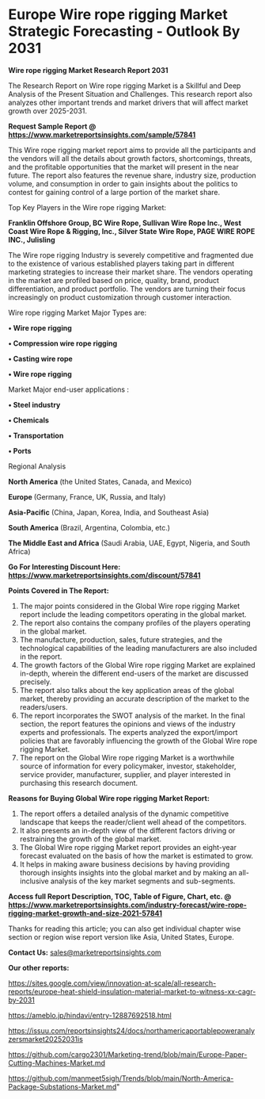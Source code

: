 # Europe Wire rope rigging Market Strategic Forecasting - Outlook By 2031

<strong>Wire rope rigging Market Research Report 2031</strong>

The Research Report on Wire rope rigging Market is a Skillful and Deep Analysis of the Present Situation and Challenges. This research report also analyzes other important trends and market drivers that will affect market growth over 2025-2031.

<strong>Request Sample Report @ <a href=https://www.marketreportsinsights.com/sample/57841>https://www.marketreportsinsights.com/sample/57841</a></strong>

This Wire rope rigging market report aims to provide all the participants and the vendors will all the details about growth factors, shortcomings, threats, and the profitable opportunities that the market will present in the near future. The report also features the revenue share, industry size, production volume, and consumption in order to gain insights about the politics to contest for gaining control of a large portion of the market share.

Top Key Players in the Wire rope rigging Market:

<strong>Franklin Offshore Group, BC Wire Rope, Sullivan Wire Rope Inc., West Coast Wire Rope & Rigging, Inc., Silver State Wire Rope, PAGE WIRE ROPE INC., Julisling</strong>

The Wire rope rigging Industry is severely competitive and fragmented due to the existence of various established players taking part in different marketing strategies to increase their market share. The vendors operating in the market are profiled based on price, quality, brand, product differentiation, and product portfolio. The vendors are turning their focus increasingly on product customization through customer interaction.

Wire rope rigging Market Major Types are:

<strong>• Wire rope rigging

• Compression wire rope rigging

• Casting wire rope

• Wire rope rigging</strong>

Market Major end-user applications :

<strong>• Steel industry

• Chemicals

• Transportation

• Ports</strong>

Regional Analysis

</u><strong><b>North America</b></strong> (the United States, Canada, and Mexico)

<strong><b>Europe </b></strong>(Germany, France, UK, Russia, and Italy)

<strong><b>Asia-Pacific</b></strong> (China, Japan, Korea, India, and Southeast Asia)

<strong><b>South America</b></strong> (Brazil, Argentina, Colombia, etc.)

<strong><b>The Middle East and Africa</b></strong> (Saudi Arabia, UAE, Egypt, Nigeria, and South Africa)

<strong>Go For Interesting Discount Here: <a href=https://www.marketreportsinsights.com/discount/57841>https://www.marketreportsinsights.com/discount/57841</a></strong>

<strong>Points Covered in The Report:</strong>
<ol>
  <li>The major points considered in the Global Wire rope rigging Market report include the leading competitors operating in the global market.</li>
  <li>The report also contains the company profiles of the players operating in the global market.</li>
  <li>The manufacture, production, sales, future strategies, and the technological capabilities of the leading manufacturers are also included in the report.</li>
  <li>The growth factors of the Global Wire rope rigging Market are explained in-depth, wherein the different end-users of the market are discussed precisely.</li>
  <li>The report also talks about the key application areas of the global market, thereby providing an accurate description of the market to the readers/users.</li>
  <li>The report incorporates the SWOT analysis of the market. In the final section, the report features the opinions and views of the industry experts and professionals. The experts analyzed the export/import policies that are favorably influencing the growth of the Global Wire rope rigging Market.</li>
  <li>The report on the Global Wire rope rigging Market is a worthwhile source of information for every policymaker, investor, stakeholder, service provider, manufacturer, supplier, and player interested in purchasing this research document.</li>
</ol>
<strong>Reasons for Buying Global Wire rope rigging Market Report:</strong>

<ol>
  <li>The report offers a detailed analysis of the dynamic competitive landscape that keeps the reader/client well ahead of the competitors.</li>
  <li>It also presents an in-depth view of the different factors driving or restraining the growth of the global market.</li>
  <li>The Global Wire rope rigging Market report provides an eight-year forecast evaluated on the basis of how the market is estimated to grow.</li>
  <li>It helps in making aware business decisions by having providing thorough insights insights into the global market and by making an all-inclusive analysis of the key market segments and sub-segments.</li>
</ol>
<strong>Access full Report Description, TOC, Table of Figure, Chart, etc. @ <a href=https://www.marketreportsinsights.com/industry-forecast/wire-rope-rigging-market-growth-and-size-2021-57841>https://www.marketreportsinsights.com/industry-forecast/wire-rope-rigging-market-growth-and-size-2021-57841</a></strong>


Thanks for reading this article; you can also get individual chapter wise section or region wise report version like Asia, United States, Europe.

<strong>Contact Us:</strong>
sales@marketreportsinsights.com

<strong>Our other reports:</strong>

<a href=https://sites.google.com/view/innovation-at-scale/all-research-reports/europe-heat-shield-insulation-material-market-to-witness-xx-cagr-by-2031>https://sites.google.com/view/innovation-at-scale/all-research-reports/europe-heat-shield-insulation-material-market-to-witness-xx-cagr-by-2031</a>

<a href=https://ameblo.jp/hindavi/entry-12887692518.html>https://ameblo.jp/hindavi/entry-12887692518.html</a>

<a href=https://issuu.com/reportsinsights24/docs/northamericaportablepoweranalyzersmarket20252031is>https://issuu.com/reportsinsights24/docs/northamericaportablepoweranalyzersmarket20252031is</a>

<a href=https://github.com/cargo2301/Marketing-trend/blob/main/Europe-Paper-Cutting-Machines-Market.md>https://github.com/cargo2301/Marketing-trend/blob/main/Europe-Paper-Cutting-Machines-Market.md</a>

<a href=https://github.com/manmeet5sigh/Trends/blob/main/North-America-Package-Substations-Market.md>https://github.com/manmeet5sigh/Trends/blob/main/North-America-Package-Substations-Market.md</a>"
